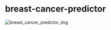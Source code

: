 # breast-cancer-predictor

![breast_cancer_predictor_img](https://github.com/user-attachments/assets/17adc2e2-d107-4d0d-9981-9abe8cb4947c)
